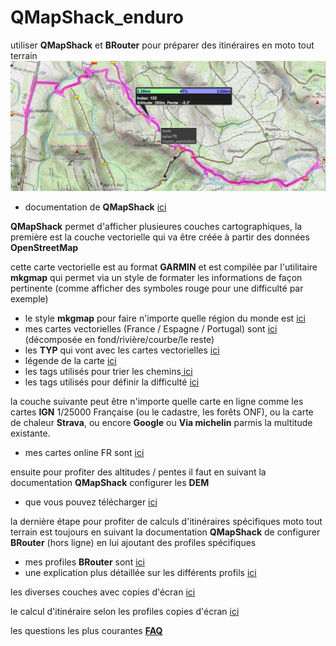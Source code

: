 # QMapShack_enduro
utiliser **QMapShack** et **BRouter** pour préparer des itinéraires en moto tout terrain
![](https://github.com/cricri-du-lauragais/QMapShack_enduro/blob/main/screenshots/legende/logo.png)
- documentation de **QMapShack** [ici](https://github.com/Maproom/qmapshack/wiki/DocQuickStartFrench)

**QMapShack** permet d'afficher plusieures couches cartographiques, la première est la couche vectorielle qui va être créée à partir des données **OpenStreetMap**

cette carte vectorielle est au format **GARMIN** et est compilée par l'utilitaire **mkgmap** qui permet via un style de formater les informations de façon pertinente (comme afficher des symboles rouge pour une difficulté par exemple)
- le style **mkgmap** pour faire n'importe quelle région du monde est [ici](https://github.com/cricri-du-lauragais/QMapShack_enduro/tree/main/mkgmap/style/qmapshack)
- mes cartes vectorielles (France / Espagne / Portugal) sont [ici](https://drive.google.com/drive/folders/1u9BwlJgjlj6ju5V3EXWNfKZ7py4GAkeK?usp=sharing) (décomposée en fond/rivière/courbe/le reste)
- les **TYP** qui vont avec les cartes vectorielles [ici](https://github.com/cricri-du-lauragais/QMapShack_enduro/tree/main/vector_maps/TYP)
- légende de la carte [ici](https://github.com/cricri-du-lauragais/QMapShack_enduro/blob/main/Legend.md)
- les tags utilisés pour trier les chemins[ ici](https://github.com/cricri-du-lauragais/QMapShack_enduro/blob/main/choix_chemins.md)
- les tags utilisés pour définir la difficulté [ici](https://github.com/cricri-du-lauragais/QMapShack_enduro/blob/main/difficult%C3%A9_chemins.md)

la couche suivante peut être n'importe quelle carte en ligne comme les cartes **IGN** 1/25000 Française (ou le cadastre, les forêts ONF), ou la carte de chaleur **Strava**, ou encore **Google** ou **Via michelin** parmis la multitude existante.
- mes cartes online FR sont [ici](https://github.com/cricri-du-lauragais/QMapShack_enduro/tree/main/online%20maps)

ensuite pour profiter des altitudes / pentes il faut en suivant la documentation **QMapShack** configurer les **DEM**
- que vous pouvez télécharger [ici](https://www.viewfinderpanoramas.org/Coverage%20map%20viewfinderpanoramas_org3.htm)

la dernière étape pour profiter de calculs d'itinéraires spécifiques moto tout terrain est toujours en suivant la documentation **QMapShack** de configurer **BRouter** (hors ligne) en lui ajoutant des profiles spécifiques
- mes profiles **BRouter** sont [ici](https://github.com/cricri-du-lauragais/QMapShack_enduro/tree/main/BRouter/profiles2)
- une explication plus détaillée sur les différents profils [ici](https://github.com/cricri-du-lauragais/QMapShack_enduro/blob/main/BRouter_profiles.md)

les diverses couches avec copies d'écran [ici](https://github.com/cricri-du-lauragais/QMapShack_enduro/blob/main/calques.md)

le calcul d'itinéraire selon les profiles copies d'écran [ici](https://github.com/cricri-du-lauragais/QMapShack_enduro/blob/main/BRouter_screenshots.md)

les questions les plus courantes [**FAQ**](https://github.com/cricri-du-lauragais/QMapShack_enduro/blob/main/FAQ.md)
